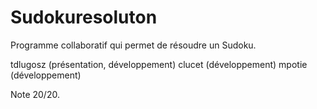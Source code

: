 # Sudokuresoluton

Programme collaboratif qui permet de résoudre un Sudoku.

tdlugosz (présentation, développement)
clucet (développement)
mpotie (développement)

Note 20/20.

